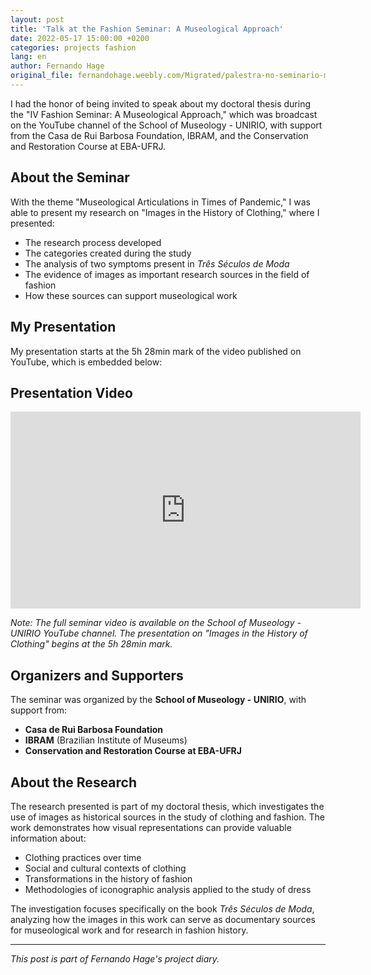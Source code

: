 ```yaml
---
layout: post
title: 'Talk at the Fashion Seminar: A Museological Approach'
date: 2022-05-17 15:00:00 +0200
categories: projects fashion
lang: en
author: Fernando Hage
original_file: fernandohage.weebly.com/Migrated/palestra-no-seminario-moda-uma-abordagem-museologica.html
---
```


I had the honor of being invited to speak about my doctoral thesis during the "IV Fashion Seminar: A Museological Approach," which was broadcast on the YouTube channel of the School of Museology - UNIRIO, with support from the Casa de Rui Barbosa Foundation, IBRAM, and the Conservation and Restoration Course at EBA-UFRJ.

## About the Seminar

With the theme "Museological Articulations in Times of Pandemic," I was able to present my research on "Images in the History of Clothing," where I presented:

- The research process developed
- The categories created during the study
- The analysis of two symptoms present in *Três Séculos de Moda*
- The evidence of images as important research sources in the field of fashion
- How these sources can support museological work

## My Presentation

My presentation starts at the 5h 28min mark of the video published on YouTube, which is embedded below:

## Presentation Video

<iframe width="560" height="315" src="https://www.youtube.com/embed/a8zPhBUa8q0" title="Moda a Par - Tendências" frameborder="0" allow="accelerometer; autoplay; clipboard-write; encrypted-media; gyroscope; picture-in-picture" allowfullscreen></iframe>

*Note: The full seminar video is available on the School of Museology - UNIRIO YouTube channel. The presentation on "Images in the History of Clothing" begins at the 5h 28min mark.*

## Organizers and Supporters

The seminar was organized by the **School of Museology - UNIRIO**, with support from:

- **Casa de Rui Barbosa Foundation**
- **IBRAM** (Brazilian Institute of Museums)
- **Conservation and Restoration Course at EBA-UFRJ**

## About the Research

The research presented is part of my doctoral thesis, which investigates the use of images as historical sources in the study of clothing and fashion. The work demonstrates how visual representations can provide valuable information about:

- Clothing practices over time
- Social and cultural contexts of clothing
- Transformations in the history of fashion
- Methodologies of iconographic analysis applied to the study of dress

The investigation focuses specifically on the book *Três Séculos de Moda*, analyzing how the images in this work can serve as documentary sources for museological work and for research in fashion history.

---

*This post is part of Fernando Hage's project diary.*